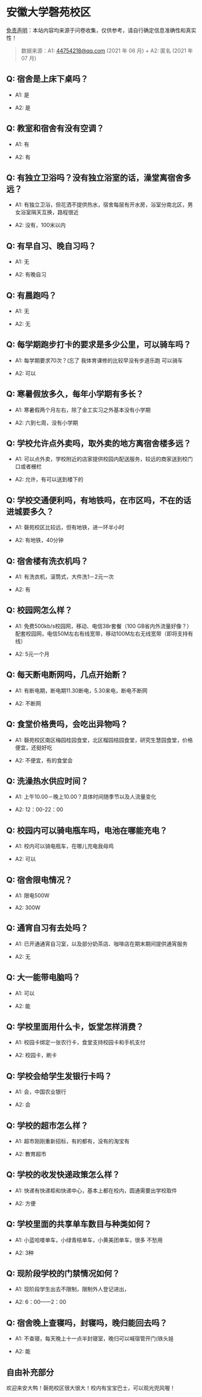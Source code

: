 # 安徽大学磬苑校区

[免责声明](https://colleges.chat/#_3)：本站内容均来源于问卷收集，仅供参考，请自行确定信息准确性和真实性！

> 数据来源：A1: 44754218@qq.com (2021 年 06 月) + A2: 匿名 (2021 年 07 月)

## Q: 宿舍是上床下桌吗？

- A1: 是

- A2: 是

## Q: 教室和宿舍有没有空调？

- A1: 有

- A2: 有

## Q: 有独立卫浴吗？没有独立浴室的话，澡堂离宿舍多远？

- A1: 有独立卫浴，但花洒不提供热水，宿舍每层有开水房，浴室分南北区，男女浴室隔天互换，路程很近

- A2: 没有，100米以内

## Q: 有早自习、晚自习吗？

- A1: 无

- A2: 有晚自习

## Q: 有晨跑吗？

- A1: 无

- A2: 无

## Q: 每学期跑步打卡的要求是多少公里，可以骑车吗？

- A1: 每学期要求70次？(忘了 我体育课修的比较早没有步道乐跑   可以骑车

- A2: 可以

## Q: 寒暑假放多久，每年小学期有多长？

- A1: 寒暑假两个月左右，除了金工实习之外基本没有小学期

- A2: 六到七周，没有小学期

## Q: 学校允许点外卖吗，取外卖的地方离宿舍楼多远？

- A1: 可以点外卖，学校附近的店家提供校园内配送服务，较远的商家送到校门口或者栅栏

- A2: 允许，有可以送到楼下的

## Q: 学校交通便利吗，有地铁吗，在市区吗，不在的话进城要多久？

- A1: 磬苑校区比较远，但有地铁，进一环半小时

- A2: 有地铁，40分钟

## Q: 宿舍楼有洗衣机吗？

- A1: 有洗衣机，滚筒式，大件洗1－2元一次

- A2: 有

## Q: 校园网怎么样？

- A1: 免费500kb/s校园网，移动、电信38r套餐（100 GB省内外流量好像？）配套校园网，电信50M左右有线宽带，移动100M左右无线宽带（即将支持有线）

- A2: 5元一个月

## Q: 每天断电断网吗，几点开始断？

- A1: 有断电期，断电期11.30断电，5.30来电，断电不断网

- A2: 不断网

## Q: 食堂价格贵吗，会吃出异物吗？

- A1: 磬苑校区南区梅园桂园食堂，北区榴园桔园食堂，研究生慧园食堂，价格便宜，还挺好吃

- A2: 不便宜，有的食堂会

## Q: 洗澡热水供应时间？

- A1: 上午10.00－晚上10.00？具体时间随季节以及人流量变化

- A2: 12：00-22：00

## Q: 校园内可以骑电瓶车吗，电池在哪能充电？

- A1: 校内可以骑电瓶车，在哪儿充电我母鸡

- A2: 可以

## Q: 宿舍限电情况？

- A1: 限电500W

- A2: 300W

## Q: 通宵自习有去处吗？

- A1: 已开通通宵自习室，以及部分奶茶店、咖啡店在期末期间提供通宵服务

- A2: 无

## Q: 大一能带电脑吗？

- A1: 可以

- A2: 能

## Q: 学校里面用什么卡，饭堂怎样消费？

- A1: 校园卡绑定一张农行卡，食堂支持校园卡和手机支付

- A2: 校园卡，刷卡

## Q: 学校会给学生发银行卡吗？

- A1: 会，中国农业银行

- A2: 会

## Q: 学校的超市怎么样？

- A1: 超市刚刚重新招标，有的都有，没有的淘宝有

- A2: 教育超市

## Q: 学校的收发快递政策怎么样？

- A1: 快递有快递柜和快递中心，基本上都在校内，圆通需要出学校取件

- A2: 方便

## Q: 学校里面的共享单车数目与种类如何？

- A1: 小蓝哈喽单车，小绿青桔单车，小黄美团单车，很多 不愁用

- A2: 3种

## Q: 现阶段学校的门禁情况如何？

- A1: 现阶段学生出去不限制，限制外人登记进出，

- A2: 6：00——2：00

## Q: 宿舍晚上查寝吗，封寝吗，晚归能回去吗？

- A1: 不查寝，每天晚上十一点半封寝室，晚归可以喊宿管开门(铁头娃

- A2: 能

## 自由补充部分

欢迎来安大鸭！磬苑校区很大很大！校内有宝宝巴士，可以观光兜风喔！